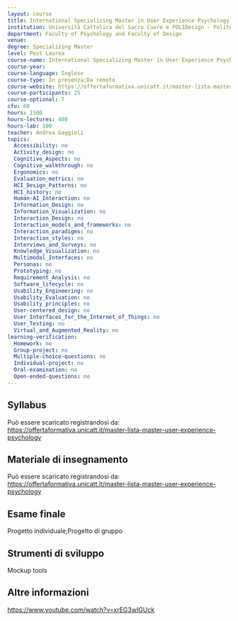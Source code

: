 ```yaml
---
layout: course
title: International Specializing Master in User Experience Psychology
institution: Università Cattolica del Sacro Cuore e POLIDesign - Politecnico di Milano
department: Faculty of Psychology and Faculty of Design
venue: 
degree: Specializing Master
level: Post Laurea
course-name: International Specializing Master in User Experience Psychology
course-year: 
course-language: Inglese
course-type: In presenza;Da remoto
course-website: https://offertaformativa.unicatt.it/master-lista-master-user-experience-psychology
course-participants: 25
course-optional: T
cfu: 60
hours: 1500
hours-lectures: 400
hours-lab: 100
teacher: Andrea Gaggioli
topics: 
  Accessibility: no 
  Activity_design: no 
  Cognitive_Aspects: no 
  Cognitive_walkthrough: no 
  Ergonomics: no 
  Evaluation_metrics: no 
  HCI_Design_Patterns: no 
  HCI_history: no 
  Human-AI_Interaction: no 
  Information_Design: no 
  Information_Visualization: no 
  Interaction_Design: no 
  Interaction_models_and_frameworks: no 
  Interaction_paradigms: no 
  Interaction_styles: no 
  Interviews_and_Surveys: no 
  Knowledge_Visualization: no 
  Multimodal_Interfaces: no 
  Personas: no 
  Prototyping: no 
  Requirement_Analysis: no 
  Software_lifecycle: no 
  Usability_Engineering: no 
  Usability_Evaluation: no 
  Usability_principles: no 
  User-centered_design: no 
  User_Interfaces_for_the_Internet_of_Things: no 
  User_Testing: no 
  Virtual_and_Augmented_Reality: no 
learning-verification: 
  Homework: no 
  Group-project: no 
  Multiple-choice-questions: no 
  Individual-project: no 
  Oral-examination: no 
  Open-ended-questions: no 
---
```



## Syllabus 
Può essere scaricato registrandosi da: https://offertaformativa.unicatt.it/master-lista-master-user-experience-psychology

## Materiale di insegnamento 
Può essere scaricato registrandosi da: https://offertaformativa.unicatt.it/master-lista-master-user-experience-psychology

## Esame finale 
Progetto individuale;Progetto di gruppo

## Strumenti di sviluppo 
Mockup tools

## Altre informazioni 
https://www.youtube.com/watch?v=xrEG3wIGUck
